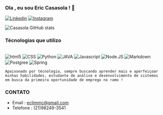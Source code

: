 ### Ola , eu sou Eric Casasola ! 👋

[![Linkedin](https://img.shields.io/badge/LinkedIn-0077B5?style=for-the-badge&logo=linkedin&logoColor=white
)](https://linkedin.com/in/eric-lima-cs)
[![Instagram](https://img.shields.io/badge/Instagram-E4405F?style=for-the-badge&logo=instagram&logoColor=white
)](https://instagram.com/ericlmac)


![Casasola GitHub stats](https://github-readme-stats.vercel.app/api?username=amilcire&show_icons=true&theme=dracula)

### Técnologias que utilizo

<div style="display: inline_block"><br/>
<img align="center" alt = "html5" src="https://img.shields.io/badge/HTML-239120?style=for-the-badge&logo=html5&logoColor=white"/>
<img align="center" alt = "CSS" src="https://img.shields.io/badge/CSS-239120?&style=for-the-badge&logo=css3&logoColor=white"/>
<img align="center" alt = "Python" src="https://img.shields.io/badge/Python-3776AB?style=for-the-badge&logo=python&logoColor=white"/>
<img align="center" alt = "JAVA" src="https://img.shields.io/badge/Java-ED8B00?style=for-the-badge&logo=openjdk&logoColor=white"/>
<img align="center" alt = "Javascript" src="https://img.shields.io/badge/JavaScript-323330?style=for-the-badge&logo=javascript&logoColor=F7DF1E"/>
<img align="center" alt = "Node.JS" src="https://img.shields.io/badge/Node.js-43853D?style=for-the-badge&logo=node.js&logoColor=white"/>
<img align="center" alt = "Markdown" src="https://img.shields.io/badge/Markdown-000000?style=for-the-badge&logo=markdown&logoColor=white"/>
<img align="center" alt = "Postgree" src="https://img.shields.io/badge/PostgreSQL-316192?style=for-the-badge&logo=postgresql&logoColor=white"/>
<img align="center" alt = "Spring" src="https://img.shields.io/badge/Spring-6DB33F?style=for-the-badge&logo=spring&logoColor=white"/>
</div>



```Apaixonado por técnologia, sempre buscando aprender mais e aperfeiçoar minhas habilidades, estudante de análise e desenvolvimento de sistemas em busca da primeira oportunidade de emprego no ramo !```

### CONTATO
- Email : eclimmc@gmail.com <br/>
- Telefone : (21)98249-3541


